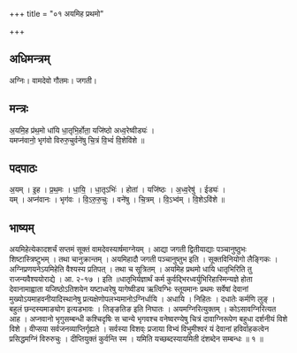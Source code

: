 +++
title = "०१ अयमिह प्रथमो"

+++
## अधिमन्त्रम्
अग्निः। वामदेवो गौतमः। जगती।

## मन्त्रः
अ॒यमि॒ह प्र॑थ॒मो धा॑यि धा॒तृभि॒र्होता॒ यजि॑ष्ठो अध्व॒रेष्वीड्यः॑ ।  
यमप्न॑वानो॒ भृग॑वो विरुरु॒चुर्वने॑षु चि॒त्रं वि॒भ्वं॑ वि॒शेवि॑शे ॥

## पदपाठः
अ॒यम् । इ॒ह । प्र॒थ॒मः । धा॒यि॒ । धा॒तृऽभिः॑ । होता॑ । यजि॑ष्ठः । अ॒ध्व॒रेषु॑ । ईड्यः॑ ।  
यम् । अप्न॑वानः । भृग॑वः । वि॒ऽरु॒रु॒चुः । वने॑षु । चि॒त्रम् । वि॒ऽभ्व॑म् । वि॒शेऽवि॑शे ॥

## भाष्यम्
अयमिहेत्येकादशर्चं सप्तमं सूक्तं वामदेवस्यार्षमाग्नेयम् । आद्या जगती द्वितीयाद्याः पञ्चानुष्ठुभः शिष्टास्त्रिष्टुभम् । तथा चानुक्रान्तम् । अयमिहादौ जगती पञ्चानुष्तुभ इति । सूक्तविनियोगो लैङ्गिकः । अग्निप्रणयनेऽयमिहेति वैश्यस्य प्रतिपत् । तथा च सूत्रितम् । अयमिह प्रथमो धायि धातृभिरिति तु राजन्यवैश्ययोराद्ये । आ. २-१७ । इति ॥धातृभिर्यज्ञार्थं कर्म कुर्वद्भिरध्वर्युभिरिहास्मिन्यज्ञे होता देवानामाह्वाता यजिष्ठोऽतिशयेन यष्टाध्वरेषु यागेष्वीड्य ऋत्विग्भिः स्तूयमानः प्रथमः सर्वेषां देवानां मुख्योऽयमाहवनीयादिस्थानेषु प्रत्यक्षेणोपलभ्यमानोऽग्निर्धायि । अधायि । निहितः । दधातेः कर्मणि लुङ् । बहुलं छन्दस्यमाङ्योग इत्यडभावः । तिङ्ङतिङ इति निघातः । अयमग्निरित्युक्तम् । कोऽसावग्निरित्यत आह । अप्नवानो भृगुसम्बन्धी कश्चिदृषिः स चान्ये भृगवश्च वनेष्वरण्येषु चित्रं दावाग्निरूपेण बहुधा दर्शनीयं विशे विशे । वीप्सया सर्वजनव्याप्तिर्गृह्यते । सर्वस्या विशव्ः प्रजाया विभ्वं विभुमीश्वरं यं देवानां हविर्वाहकत्वेन प्रसिद्धमग्निं विरुरुचुः । दीप्तियुक्तं कुर्वन्ति स्म । यमिति यच्छब्दस्यायमिती दंशब्देन सम्बन्धः ॥ १ ॥